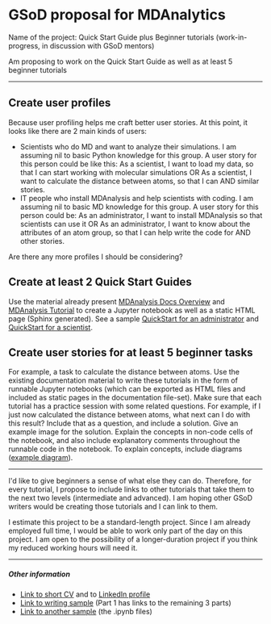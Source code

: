 # GSoD proposal for MDAnalytics

Name of the project: Quick Start Guide plus Beginner tutorials
(work-in-progress, in discussion with GSoD mentors)


Am proposing to work on the Quick Start Guide as well as at least 5 beginner tutorials

---

##	Create user profiles

Because user profiling helps me craft better user stories. At this point, it looks like there are 2 main kinds of users:

- Scientists who do MD and want to analyze their simulations. I am assuming nil to basic Python knowledge for this group. A user story for this person could be like this: As a scientist, I want to load my data, so that I can start working with molecular simulations OR As a scientist, I want to calculate the distance between atoms, so that I can <get this result> AND similar stories.
- IT people who install MDAnalysis and help scientists with coding. I am assuming nil to basic MD knowledge for this group. A user story for this person could be: As an administrator, I want to install MDAnalysis so that scientists can use it OR As an administrator, I want to know about the attributes of an atom group, so that I can help write the code for <this task> AND other stories.

Are there any more profiles I should be considering?

## Create at least 2 Quick Start Guides

Use the material already present [MDAnalysis Docs Overview](https://www.mdanalysis.org/docs/documentation_pages/overview.html#examples) and [MDAnalysis Tutorial](http://www.mdanalysis.org/MDAnalysisTutorial/) to create a Jupyter notebook as well as a static HTML page (Sphinx generated).  See a sample [QuickStart for an administrator](https://github.com/AninditaBasu/AninditaBasu.github.io/blob/master/gsod/Capture.PNG) and [QuickStart for a scientist](https://github.com/AninditaBasu/AninditaBasu.github.io/blob/master/gsod/Capture2.PNG).

## Create user stories for at least 5 beginner tasks

For example, a task to calculate the distance between atoms. Use the existing documentation material to write these tutorials in the form of runnable Jupyter notebooks (which can be exported as HTML files and included as static pages in the documentation file-set). Make sure that each tutorial has a practice session with some related questions. For example, if I just now calculated the distance between atoms, what next can I do with this result? Include that as a question, and include a solution. Give an example image for the solution. Explain the concepts in non-code cells of the notebook, and also include explanatory comments throughout the runnable code in the notebook. To explain concepts, include diagrams ([example diagram](https://github.com/AninditaBasu/AninditaBasu.github.io/blob/master/gsod/Capture3.PNG)).

---

I'd like to give beginners a sense of what else they can do. Therefore, for every tutorial, I propose to include links to other tutorials that take them to the next two levels (intermediate and advanced). I am hoping other GSoD writers would be creating those tutorials and I can link to them.

I estimate this project to be a standard-length project. Since I am already employed full time, I would be able to work only part of the day on this project. I am open to the possibility of a longer-duration project if you think my reduced working hours will need it.

---

##### Other information

- [Link to short CV](http://aninditabasu.github.io/README.html) and to [LinkedIn profile]( https://www.linkedin.com/in/aninditabasu/)
- [Link to writing sample](https://www.ibm.com/developerworks/library/cc-ask-watson-part1-bluemix-trs/index.html?ca=drs-) (Part 1 has links to the remaining 3 parts)
- [Link to another sample](https://mybinder.org/repo/AninditaBasu/indica) (the .ipynb files)


